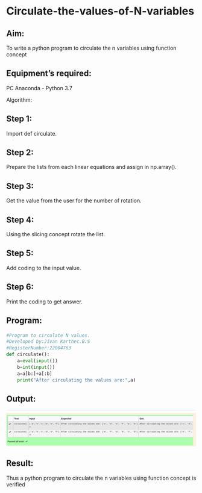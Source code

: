 # Circulate-the-values-of-N-variables
## Aim:
To write a python program to circulate the n variables using function concept

## Equipment’s required:
PC Anaconda - Python 3.7

Algorithm:
## Step 1:
Import def circulate.

## Step 2:
Prepare the lists from each linear equations and assign in np.array().

## Step 3:
Get the value from the user for the number of rotation.

## Step 4:
Using the slicing concept rotate the list.

## Step 5:
Add coding to the input value.

## Step 6:
Print the coding to get answer.
## Program:
```python
#Program to circulate N values.
#Developed by:Jivan Karthec.B.S 
#RegisterNumber:22004763
def circulate():
    a=eval(input())
    b=int(input())
    a=a[b:]+a[:b]
    print("After circulating the values are:",a)
```
## Output:
![output](./n.png)

## Result:
Thus a  python program to circulate the n variables using function concept is verified

